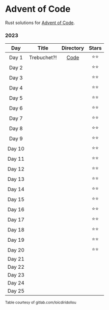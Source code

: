 # Advent of Code

Rust solutions for [Advent of Code](https://adventofcode.com/).

### 2023

|  Day   |    Title    |                                    Directory                                    | Stars |
| :----: | :---------: | :-----------------------------------------------------------------------------: | :---: |
| Day 1  | Trebuchet?! | [Code](https://github.com/oscar-lv/advent_of_code/tree/master/aoc_2023/src/bin) |  ⭐️⭐️   |
| Day 2  |             |                                                                                 |  ⭐️⭐️   |
| Day 3  |             |                                                                                 |  ⭐️⭐️   |
| Day 4  |             |                                                                                 |  ⭐️⭐️   |
| Day 5  |             |                                                                                 |  ⭐️⭐️   |
| Day 6  |             |                                                                                 |  ⭐️⭐️   |
| Day 7  |             |                                                                                 |  ⭐️⭐️   |
| Day 8  |             |                                                                                 |  ⭐️⭐️   |
| Day 9  |             |                                                                                 |  ⭐️⭐️   |
| Day 10 |             |                                                                                 |  ⭐️⭐️   |
| Day 11 |             |                                                                                 |  ⭐️⭐️   |
| Day 12 |             |                                                                                 |  ⭐️⭐️   |
| Day 13 |             |                                                                                 |  ⭐️⭐️   |
| Day 14 |             |                                                                                 |  ⭐️⭐️   |
| Day 15 |             |                                                                                 |  ⭐️⭐️   |
| Day 16 |             |                                                                                 |  ⭐️⭐️   |
| Day 17 |             |                                                                                 |  ⭐️⭐️   |
| Day 18 |             |                                                                                 |  ⭐️⭐️   |
| Day 19 |             |                                                                                 |  ⭐️⭐️   |
| Day 20 |             |                                                                                 |  ⭐️⭐️   |
| Day 21 |             |                                                                                 |       |
| Day 22 |             |                                                                                 |       |
| Day 23 |             |                                                                                 |       |
| Day 24 |             |                                                                                 |       |
| Day 25 |             |                                                                                 |       |

<sub> Table courtesy of gitlab.com/loicdiridollou